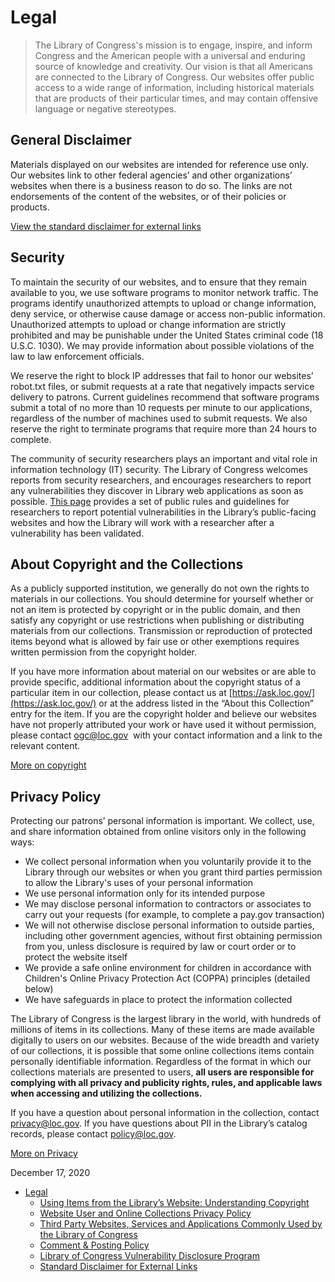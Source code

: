 Legal
=====

> The Library of Congress's mission is to engage, inspire, and inform Congress and the American people with a universal and enduring source of knowledge and creativity. Our vision is that all Americans are connected to the Library of Congress. Our websites offer public access to a wide range of information, including historical materials that are products of their particular times, and may contain offensive language or negative stereotypes.

General Disclaimer
------------------

Materials displayed on our websites are intended for reference use only. Our websites link to other federal agencies’ and other organizations’ websites when there is a business reason to do so. The links are not endorsements of the content of the websites, or of their policies or products.

[View the standard disclaimer for external links](https://www.loc.gov/legal/standard-disclaimer-for-external-links/)

Security
--------

To maintain the security of our websites, and to ensure that they remain available to you, we use software programs to monitor network traffic. The programs identify unauthorized attempts to upload or change information, deny service, or otherwise cause damage or access non-public information. Unauthorized attempts to upload or change information are strictly prohibited and may be punishable under the United States criminal code (18 U.S.C. 1030). We may provide information about possible violations of the law to law enforcement officials.

We reserve the right to block IP addresses that fail to honor our websites’ robot.txt files, or submit requests at a rate that negatively impacts service delivery to patrons. Current guidelines recommend that software programs submit a total of no more than 10 requests per minute to our applications, regardless of the number of machines used to submit requests. We also reserve the right to terminate programs that require more than 24 hours to complete.

The community of security researchers plays an important and vital role in information technology (IT) security. The Library of Congress welcomes reports from security researchers, and encourages researchers to report any vulnerabilities they discover in Library web applications as soon as possible. [This page](https://www.loc.gov/legal/vulnerability-disclosure-program/) provides a set of public rules and guidelines for researchers to report potential vulnerabilities in the Library’s public-facing websites and how the Library will work with a researcher after a vulnerability has been validated.

About Copyright and the Collections
-----------------------------------

As a publicly supported institution, we generally do not own the rights to materials in our collections. You should determine for yourself whether or not an item is protected by copyright or in the public domain, and then satisfy any copyright or use restrictions when publishing or distributing materials from our collections. Transmission or reproduction of protected items beyond what is allowed by fair use or other exemptions requires written permission from the copyright holder.

If you have more information about material on our websites or are able to provide specific, additional information about the copyright status of a particular item in our collection, please contact us at [https://ask.loc.gov/](https://ask.loc.gov/) or at the address listed in the “About this Collection” entry for the item. If you are the copyright holder and believe our websites have not properly attributed your work or have used it without permission, please contact [ogc@loc.gov](mailto:ogc@loc.gov)  with your contact information and a link to the relevant content.

[More on copyright](https://www.loc.gov/legal/understanding-copyright/)

Privacy Policy
--------------

Protecting our patrons’ personal information is important. We collect, use, and share information obtained from online visitors only in the following ways:

* We collect personal information when you voluntarily provide it to the Library through our websites or when you grant third parties permission to allow the Library's uses of your personal information
* We use personal information only for its intended purpose
* We may disclose personal information to contractors or associates to carry out your requests (for example, to complete a pay.gov transaction)
* We will not otherwise disclose personal information to outside parties, including other government agencies, without first obtaining permission from you, unless disclosure is required by law or court order or to protect the website itself
* We provide a safe online environment for children in accordance with Children's Online Privacy Protection Act (COPPA) principles (detailed below)
* We have safeguards in place to protect the information collected

The Library of Congress is the largest library in the world, with hundreds of millions of items in its collections. Many of these items are made available digitally to users on our websites. Because of the wide breadth and variety of our collections, it is possible that some online collections items contain personally identifiable information. Regardless of the format in which our collections materials are presented to users, **all users are responsible for complying with all privacy and publicity rights, rules, and applicable laws when accessing and utilizing the collections.**

If you have a question about personal information in the collection, contact [privacy@loc.gov](mailto:privacy@loc.gov). If you have questions about PII in the Library’s catalog records, please contact [policy@loc.gov](mailto:policy@loc.gov).

[More on Privacy](https://www.loc.gov/legal/privacy-policy/)

December 17, 2020

* [Legal](https://www.loc.gov/legal/)
    * [Using Items from the Library’s Website: Understanding Copyright](https://www.loc.gov/legal/understanding-copyright/)
    * [Website User and Online Collections Privacy Policy](https://www.loc.gov/legal/privacy-policy/)
    * [Third Party Websites, Services and Applications Commonly Used by the Library of Congress](https://www.loc.gov/legal/third-party-websites-services-and-applications/)
    * [Comment & Posting Policy](https://www.loc.gov/legal/comment-and-posting-policy/)
    * [Library of Congress Vulnerability Disclosure Program](https://www.loc.gov/legal/vulnerability-disclosure-program/)
    * [Standard Disclaimer for External Links](https://www.loc.gov/legal/standard-disclaimer-for-external-links/)